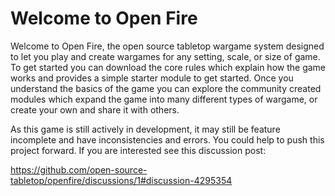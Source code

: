 # Welcome to Open Fire

Welcome to Open Fire, the open source tabletop wargame system designed to let you play and create wargames for any setting, scale, or size of game. To get started you can download the core rules which explain how the game works and provides a simple starter module to get started. Once you understand the basics of the game you can explore the community created modules which expand the game into many different types of wargame, or create your own and share it with others.

As this game is still actively in development, it may still be feature incomplete and have inconsistencies and errors. You could help to push this project forward. If you are interested see this discussion post:

https://github.com/open-source-tabletop/openfire/discussions/1#discussion-4295354
